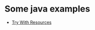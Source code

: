 # Some java examples

* [Try With Resources](src/MarkdownFiles/tryWithResource/tryWithResources.md)
